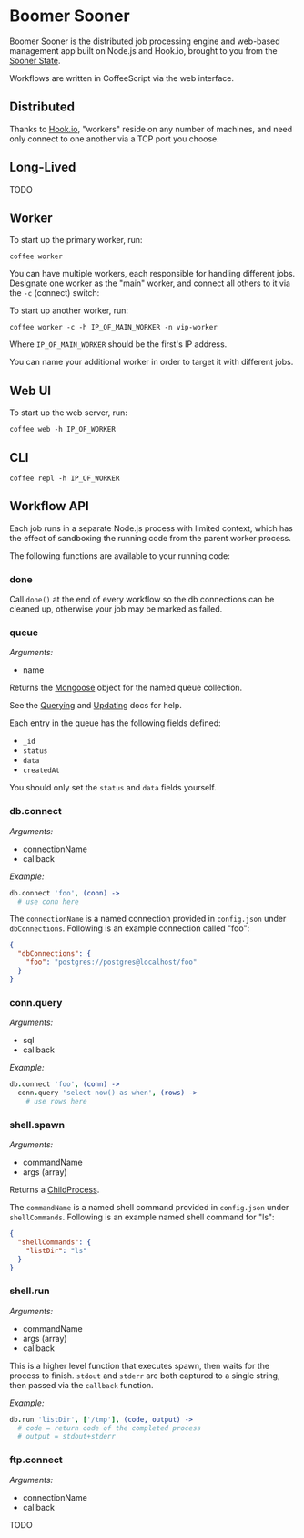 # Boomer Sooner

Boomer Sooner is the distributed job processing engine and web-based management app built on Node.js and Hook.io, brought to you from the <a href="http://en.wikipedia.org/wiki/Oklahoma">Sooner State</a>.

Workflows are written in CoffeeScript via the web interface.

## Distributed

Thanks to [Hook.io](https://github.com/hookio/hook.io), "workers" reside on any number of machines, and need only connect to one another via a TCP port you choose.

## Long-Lived

TODO

## Worker

To start up the primary worker, run:

    coffee worker

You can have multiple workers, each responsible for handling different jobs. Designate one worker as the "main" worker, and connect all others to it via the `-c` (connect) switch:

To start up another worker, run:

    coffee worker -c -h IP_OF_MAIN_WORKER -n vip-worker

Where `IP_OF_MAIN_WORKER` should be the first's IP address.

You can name your additional worker in order to target it with different jobs.

## Web UI

To start up the web server, run:

    coffee web -h IP_OF_WORKER

## CLI

    coffee repl -h IP_OF_WORKER

## Workflow API

Each job runs in a separate Node.js process with limited context, which has the effect of sandboxing the running code from the parent worker process.

The following functions are available to your running code:

### done

Call `done()` at the end of every workflow so the db connections can be cleaned up, otherwise your job may be marked as failed.

### queue

*Arguments:*
* name

Returns the [Mongoose](http://mongoosejs.com/) object for the named queue collection.

See the [Querying](http://mongoosejs.com/docs/query.html) and [Updating](http://mongoosejs.com/docs/updating-documents.html) docs for help.

Each entry in the queue has the following fields defined:

* `_id`
* `status`
* `data`
* `createdAt`

You should only set the `status` and `data` fields yourself.

### db.connect

*Arguments:*
* connectionName
* callback

*Example:*
```coffeescript
db.connect 'foo', (conn) ->
  # use conn here
```

The `connectionName` is a named connection provided in `config.json` under `dbConnections`. Following is an example connection called "foo":
```json
{
  "dbConnections": {
    "foo": "postgres://postgres@localhost/foo"
  }
}
```

### conn.query

*Arguments:*
* sql
* callback

*Example:*
```coffeescript
db.connect 'foo', (conn) ->
  conn.query 'select now() as when', (rows) ->
    # use rows here
```

### shell.spawn

*Arguments:*
* commandName
* args (array)

Returns a [ChildProcess](http://nodejs.org/api/child_process.html).

The `commandName` is a named shell command provided in `config.json` under `shellCommands`. Following is an example named shell command for "ls":
```json
{
  "shellCommands": {
    "listDir": "ls"
  }
}
```

### shell.run

*Arguments:*
* commandName
* args (array)
* callback

This is a higher level function that executes spawn, then waits for the process to finish. `stdout` and `stderr` are both captured to a single string, then passed via the `callback` function.

*Example:*
```coffeescript
db.run 'listDir', ['/tmp'], (code, output) ->
  # code = return code of the completed process
  # output = stdout+stderr
```

### ftp.connect

*Arguments:*
* connectionName
* callback

TODO
